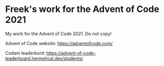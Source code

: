 # Freek's work for the Advent of Code 2021
My work for the Advent of Code 2021. Do not copy!

Advent of Code website: https://adventofcode.com/

Codam leaderbord: https://advent-of-code-leaderboard.hermetical.dev/students/
